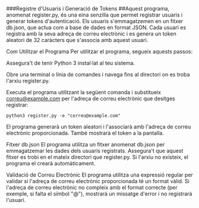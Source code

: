 ###Registre d'Usuaris i Generació de Tokens
##Aquest programa, anomenat register.py, és una eina senzilla que permet registrar usuaris i generar tokens d'autenticació. Els usuaris s'emmagatzemen en un fitxer db.json, que actua com a base de dades en format JSON. Cada usuari es registra amb la seva adreça de correu electrònic i es genera un token aleatori de 32 caràcters que s'associa amb aquest usuari.

Com Utilitzar el Programa
Per utilitzar el programa, segueix aquests passos:

Assegura't de tenir Python 3 instal·lat al teu sistema.

Obre una terminal o línia de comandes i navega fins al directori on es troba l'arxiu register.py.

Executa el programa utilitzant la següent comanda i substitueix correu@example.com per l'adreça de correu electrònic que desitges registrar:

`python3 register.py -e "correu@example.com"`

El programa generarà un token aleatori i l'associarà amb l'adreça de correu electrònic proporcionada. També mostrarà el token a la pantalla.

Fitxer db.json
El programa utilitza un fitxer anomenat db.json per emmagatzemar les dades dels usuaris registrats. Assegura't que aquest fitxer es trobi en el mateix directori que register.py. Si l'arxiu no existeix, el programa el crearà automàticament.

Validació de Correu Electrònic
El programa utilitza una expressió regular per validar si l'adreça de correu electrònic proporcionada té un format vàlid. Si l'adreça de correu electrònic no compleix amb el format correcte (per exemple, si falta el símbol "@"), mostrarà un missatge d'error i no registrarà l'usuari.

